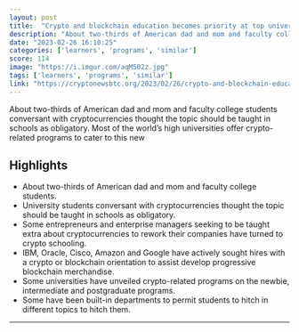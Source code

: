 ```yaml
---
layout: post
title:  "Crypto and blockchain education becomes priority at top universities"
description: "About two-thirds of American dad and mom and faculty college students conversant with cryptocurrencies thought the topic should be taught in schools as obligatory. Most of the world’s high universities offer crypto-related programs to cater to this new"
date: "2023-02-26 16:10:25"
categories: ['learners', 'programs', 'similar']
score: 114
image: "https://i.imgur.com/aqM502z.jpg"
tags: ['learners', 'programs', 'similar']
link: "https://cryptonewsbtc.org/2023/02/26/crypto-and-blockchain-education-becomes-priority-at-top-universities/"
---
```


About two-thirds of American dad and mom and faculty college students conversant with cryptocurrencies thought the topic should be taught in schools as obligatory. Most of the world’s high universities offer crypto-related programs to cater to this new

## Highlights

- About two-thirds of American dad and mom and faculty college students.
- University students conversant with cryptocurrencies thought the topic should be taught in schools as obligatory.
- Some entrepreneurs and enterprise managers seeking to be taught extra about cryptocurrencies to rework their companies have turned to crypto schooling.
- IBM, Oracle, Cisco, Amazon and Google have actively sought hires with a crypto or blockchain orientation to assist develop progressive blockchain merchandise.
- Some universities have unveiled crypto-related programs on the newbie, intermediate and postgraduate programs.
- Some have been built-in departments to permit students to hitch in different topics to hitch them.

---
